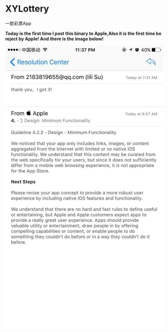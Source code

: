 # XYLottery
一款彩票App

**Today is the first time I post this binary to Apple,Also it is the first time be reject by Apple! And there is the image below!**

![AppStoreRejectInfo](Images/AppStoreRejectInfo.jpeg)


